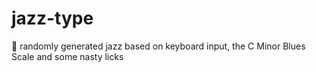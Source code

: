 # jazz-type
🎷 randomly generated jazz based on keyboard input, the C Minor Blues Scale and some nasty licks
